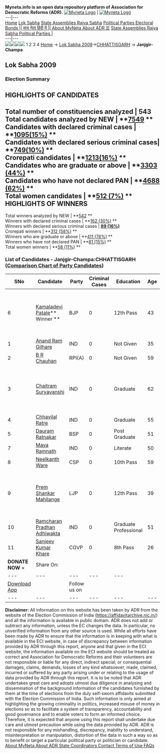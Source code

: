 **Myneta.info is an open data repository platform of Association for Democratic Reforms (ADR).**
[![Myneta Logo](https://www.myneta.info/lib/img/myneta-logo.png)](https://www.myneta.info/) | [![Myneta Logo](https://www.myneta.info/lib/img/adr-logo.png)](https://adrindia.org)  
---|---  
[Home](https://www.myneta.info/) [Lok Sabha](https://www.myneta.info/#ls "Lok Sabha") [ State Assemblies ](https://www.myneta.info/#sa "State Assemblies") [Rajya Sabha](https://www.myneta.info/#rs "Rajya Sabha") [Political Parties ](https://www.myneta.info/party "Political Parties") [ Electoral Bonds ](https://www.myneta.info/electoral_bonds "Electoral Bonds") [ || माय नेता हिंदी में || ](https://translate.google.co.in/translate?prev=hp&hl=en&js=y&u=www.myneta.info&sl=en&tl=hi&history_state0=) [ About MyNeta ](https://adrindia.org/content/about-myneta) [ About ADR ](https://adrindia.org/about-adr/who-we-are) [☰](javascript:void\(0\))
[ State Assemblies ](https://www.myneta.info/#sa "State Assemblies") [ Rajya Sabha ](https://www.myneta.info/#rs "Rajya Sabha") [ Political Parties ](https://www.myneta.info/party "Political Parties")
|   
---|---  
![](https://www.myneta.info/lib/img/banner/banner-1.png)![](https://www.myneta.info/lib/img/banner/banner-2.png)![](https://www.myneta.info/lib/img/banner/banner-3.png)![](https://www.myneta.info/lib/img/banner/banner-4.png)
1  2  3  4 
[Home](https://www.myneta.info/) → [Lok Sabha 2009](https://www.myneta.info/ls2009/)→[CHHATTISGARH](https://www.myneta.info/ls2009/index.php?action=show_constituencies&state_id=26) → **Janjgir-Champa**
### 
## Lok Sabha 2009
###  Election Summary 
HIGHLIGHTS OF CANDIDATES  
---  
Total number of constituencies analyzed |  543   
Total candidates analyzed by NEW | **[7549](https://www.myneta.info/ls2009/index.php?action=summary&subAction=candidates_analyzed&sort=candidate#summary) **  
Candidates with declared criminal cases | **[1095(15%)](https://www.myneta.info/ls2009/index.php?action=summary&subAction=crime&sort=candidate#summary) **  
Candidates with declared serious criminal cases| **[749(10%)](https://www.myneta.info/ls2009/index.php?action=summary&subAction=serious_crime&sort=candidate#summary) **  
Crorepati candidates | **[1213(16%)](https://www.myneta.info/ls2009/index.php?action=summary&subAction=crorepati&sort=candidate#summary) **  
Candidates who are graduate or above | **[3303 (44%)](https://www.myneta.info/ls2009/index.php?action=summary&subAction=education&sort=candidate#summary) **  
Candidates who have not declared PAN | **[4688 (62%)](https://www.myneta.info/ls2009/index.php?action=summary&subAction=without_pan&sort=candidate#summary) **  
Total women candidates | **[512 (7%)](https://www.myneta.info/ls2009/index.php?action=summary&subAction=women_candidate&sort=candidate#summary) **  
HIGHLIGHTS OF WINNERS  
---  
Total winners analyzed by NEW | **[542](https://www.myneta.info/ls2009/index.php?action=summary&subAction=winner_analyzed&sort=candidate#summary) **  
Winners with declared criminal cases | **[162 (30%)](https://www.myneta.info/ls2009/index.php?action=summary&subAction=winner_crime&sort=candidate#summary) **  
Winners with declared serious criminal cases | **[89 (16%)](https://www.myneta.info/ls2009/index.php?action=summary&subAction=winner_serious_crime&sort=candidate#summary)**  
Crorepati winners | **[312 (58%)](https://www.myneta.info/ls2009/index.php?action=summary&subAction=winner_crorepati&sort=candidate#summary) **  
Winners who are graduate or above | **[411 (76%)](https://www.myneta.info/ls2009/index.php?action=summary&subAction=winner_education&sort=candidate#summary) **  
Winners who have not declared PAN | **[81 (15%)](https://www.myneta.info/ls2009/index.php?action=summary&subAction=winner_without_pan&sort=candidate#summary) **  
Total women winners | **[58 (11%)](https://www.myneta.info/ls2009/index.php?action=summary&subAction=winner_women&sort=candidate#summary) **  
### List of Candidates - Janjgir-Champa:CHHATTISGARH ([Comparison Chart of Party Candidates](https://www.myneta.info/ls2009/comparisonchart.php?constituency_id=108))
SNo | Candidate| Party| Criminal Cases| Education| Age| Total Assets| Liabilities  
---|---|---|---|---|---|---|---  
6  | [Kamaladevi Patale](https://www.myneta.info/ls2009/candidate.php?candidate_id=77)** Winner ** | BJP | 0 | 12th Pass| 43 | ![](https://myneta.info/image_v2.php?myneta_folder=ls2009&candidate_id=77&col=ta) | ![](https://myneta.info/image_v2.php?myneta_folder=ls2009&candidate_id=77&col=lia)  
1  | [Anand Ram Gilhare](https://www.myneta.info/ls2009/candidate.php?candidate_id=450) | IND | 0 | Not Given| 35 | Nil | Rs 0 ~   
2  | [B R Chauhan](https://www.myneta.info/ls2009/candidate.php?candidate_id=451) | RPI(A) | 0 | Not Given| 59 | Nil | Rs 0 ~   
3  | [Chaitram Suryavanshi](https://www.myneta.info/ls2009/candidate.php?candidate_id=452) | IND | 0 | Graduate| 62 | ![](https://myneta.info/image_v2.php?myneta_folder=ls2009&candidate_id=452&col=ta) | ![](https://myneta.info/image_v2.php?myneta_folder=ls2009&candidate_id=452&col=lia)  
4  | [Chhavilal Ratre](https://www.myneta.info/ls2009/candidate.php?candidate_id=80) | IND | 0 | Graduate| 55 | Rs 1,00,413 ~ 1 Lacs+ | Rs 0 ~   
5  | [Dauram Ratnakar](https://www.myneta.info/ls2009/candidate.php?candidate_id=79) | BSP | 0 | Post Graduate| 51 | Rs 71,98,100 ~ 71 Lacs+ | Rs 12,35,116 ~ 12 Lacs+  
7  | [Maya Ramnath](https://www.myneta.info/ls2009/candidate.php?candidate_id=455) | IND | 0 | Literate| 50 | Rs 3,63,500 ~ 3 Lacs+ | Rs 25,000 ~ 25 Thou+  
8  | [Neelkanth Ware](https://www.myneta.info/ls2009/candidate.php?candidate_id=456) | CSP | 0 | 10th Pass| 59 | Rs 3,75,000 ~ 3 Lacs+ | Rs 0 ~   
9  | [Prem Shankar Mahilange](https://www.myneta.info/ls2009/candidate.php?candidate_id=457) | LJP | 0 | 12th Pass| 39 | ![](https://myneta.info/image_v2.php?myneta_folder=ls2009&candidate_id=457&col=ta) | ![](https://myneta.info/image_v2.php?myneta_folder=ls2009&candidate_id=457&col=lia)  
10  | [Ramcharan Pradhan Adhiwakta](https://www.myneta.info/ls2009/candidate.php?candidate_id=458) | IND | 0 | Graduate Professional| 51 | Rs 16,14,000 ~ 16 Lacs+ | Rs 0 ~   
11  | [Sanjeev Kumar Khare](https://www.myneta.info/ls2009/candidate.php?candidate_id=459) | CGVP | 0 | 8th Pass| 26 | Rs 80,500 ~ 80 Thou+ | Rs 90,000 ~ 90 Thou+  
|  **DONATE NOW** × |  Share On:  | [](https://api.whatsapp.com/send?text=https%3A%2F%2Fmyneta.info%2Fpunjab2022%2Findex.php%3Faction%3Dshow_constituencies%26state_id%3D19) | [](https://www.facebook.com/sharer/sharer.php?u=https%3A%2F%2Fmyneta.info%2Fpunjab2022%2Findex.php%3Faction%3Dshow_constituencies%26state_id%3D19) | [](https://twitter.com/share?url=https%3A%2F%2Fmyneta.info%2Fpunjab2022%2Findex.php%3Faction%3Dshow_constituencies%26state_id%3D19)  
---|---|---|---|---  
| [ Download App ](https://play.google.com/store/apps/details?id=com.webrosoft.myneta1&pcampaignid=pcampaignidMKT-Other-global-all-co-prtnr-py-PartBadge-Mar2515-1) | [](https://play.google.com/store/apps/details?id=com.webrosoft.myneta1&pcampaignid=pcampaignidMKT-Other-global-all-co-prtnr-py-PartBadge-Mar2515-1) |  Follow us on  | [](https://www.facebook.com/adrindia.org/) | [](https://twitter.com/adrspeaks) | [](https://groups.google.com/g/national-election-watch?hl=en&pli=1) | [](https://www.instagram.com/adrspeaks/) | [](https://www.youtube.com/user/adrspeaks) | [](https://sharechat.com/profile/adrspeaks)  
---|---|---|---|---|---|---|---|---  
**Disclaimer:** All information on this website has been taken by ADR from the website of the Election Commission of India (https://affidavitarchive.nic.in/) and all the information is available in public domain. ADR does not add or subtract any information, unless the EC changes the data. In particular, no unverified information from any other source is used. While all efforts have been made by ADR to ensure that the information is in keeping with what is available in the ECI website, in case of discrepancy between information provided by ADR through this report, anyone and that given in the ECI website, the information available on the ECI website should be treated as correct and Association for Democratic Reforms and their volunteers are not responsible or liable for any direct, indirect special, or consequential damages, claims, demands, losses of any kind whatsoever, made, claimed, incurred or suffered by any party arising under or relating to the usage of data provided by ADR through this report. It is to be noted that ADR undertakes great care and adopts utmost due diligence in analysing and dissemination of the background information of the candidates furnished by them at the time of elections from the duly self-sworn affidavits submitted with the Election Commission of India. Such information is only aimed at highlighting the growing criminality in politics, increased misuse of money in elections so as to facilitate a system of transparency, accountability and good governance and to enable voters to form an informed choice. Therefore, it is expected that anyone using this report shall undertake due care and utmost precaution while using the data provided by ADR. ADR is not responsible for any mishandling, discrepancy, inability to understand, misinterpretation or manipulation, distortion of the data in such a way so as to benefit or target a particular political party or politician or candidate. 
[ About MyNeta ](https://adrindia.org/content/about-myneta) [ About ADR ](https://adrindia.org/about-adr/who-we-are) [ State Coordinators ](https://adrindia.org/about-adr/state-coordinators) [ Contact ](https://adrindia.org/contact-us) [ Terms of Use ](https://adrindia.org/content/adr-terms-use) [ FAQs ](https://adrindia.org/content/faqs)
